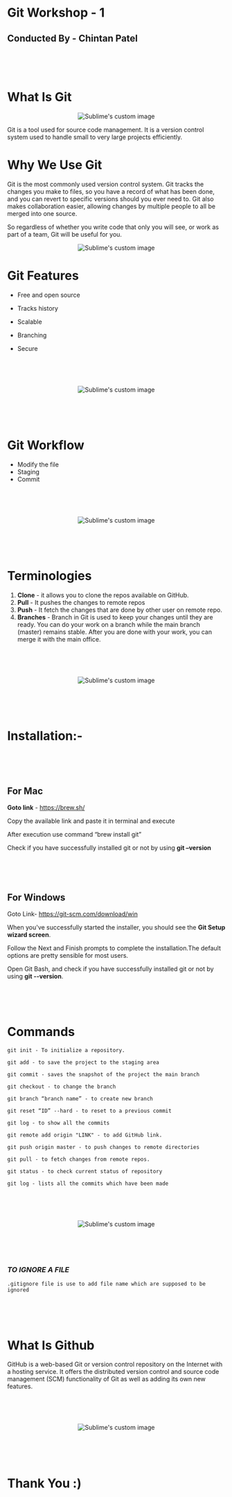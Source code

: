 ﻿# Git Workshop - 1

## Conducted By - Chintan Patel

<div style="height:50px"></div>

# What Is Git

<p align="center">
  <img src="https://encrypted-tbn0.gstatic.com/images?q=tbn:ANd9GcSOTm2MRvUmrliLIcxJKqfnXoCZ-D3I3pYVCQ&usqp=CAU" alt="Sublime's custom image"/>
</p>

Git is a tool used for source code management. It is a version control system used to handle small to very large projects efficiently.

# Why We Use Git

Git is the most commonly used version control system. Git tracks the changes you make to files, so you have a record of what has been done, and you can revert to specific versions should you ever need to. Git also makes collaboration easier, allowing changes by multiple people to all be merged into one source.

So regardless of whether you write code that only you will see, or work as part of a team, Git will be useful for you.

<p align="center">
  <img src="https://www.nobledesktop.com/image/blog/git-branches-merge.png" alt="Sublime's custom image"/>
</p>

# Git Features

- Free and open source

- Tracks history

- Scalable

- Branching

- Secure
<div style="height:50px"></div>

<p align="center">
  <img src="https://res.cloudinary.com/practicaldev/image/fetch/s--LiD1QJP6--/c_imagga_scale,f_auto,fl_progressive,h_900,q_auto,w_1600/https://dev-to-uploads.s3.amazonaws.com/i/ehlef9pp6xym7d80g3np.png" alt="Sublime's custom image"/>
</p>
<div style="height:50px"></div>

# Git Workflow

- Modify the file
- Staging
- Commit
<div style="height:50px"></div>

<p align="center">
  <img src="https://www.pngitem.com/pimgs/m/356-3561396_gitflow-workflow-git-flow-hd-png-download.png" alt="Sublime's custom image"/>
</p>
<div style="height:50px"></div>

# Terminologies

1. **Clone** - it allows you to clone the repos available on GitHub.
2. **Pull** - It pushes the changes to remote repos
3. **Push** - It fetch the changes that are done by other user on remote repo.
4. **Branches** - Branch in Git is used to keep your changes until they are ready. You can do your work on a branch while the main branch (master) remains stable. After you are done with your work, you can merge it with the main office.
<div style="height:50px"></div>

<p align="center">
  <img src="https://www.pngitem.com/pimgs/m/356-3561396_gitflow-workflow-git-flow-hd-png-download.png" alt="Sublime's custom image"/>
</p>

<div style="height:50px"></div>

# Installation:-

<div style="height:50px"></div>

## For Mac

**Goto link** - <https://brew.sh/>

Copy the available link and paste it in terminal and execute

After execution use command “brew install git”

Check if you have successfully installed git or not by using **git –version**

<div style="height:50px"></div>

## For Windows

Goto Link- <https://git-scm.com/download/win>

When you've successfully started the installer, you should see the **Git Setup wizard screen**.

Follow the Next and Finish prompts to complete the installation.The default options are pretty sensible for most users.

Open Git Bash, and check if you have successfully installed git or not by using **git --version**.

<div style="height:50px"></div>

# Commands

    git init - To initialize a repository.

    git add - to save the project to the staging area

    git commit - saves the snapshot of the project the main branch

    git checkout - to change the branch

    git branch “branch name” - to create new branch

    git reset “ID” --hard - to reset to a previous commit

    git log - to show all the commits

    git remote add origin "LINK" - to add GitHub link.

    git push origin master - to push changes to remote directories

    git pull - to fetch changes from remote repos.

    git status - to check current status of repository

    git log - lists all the commits which have been made

<div style="height:50px"></div>

<p align="center">
  <img src="https://res.cloudinary.com/practicaldev/image/fetch/s--ShHSfi-a--/c_imagga_scale,f_auto,fl_progressive,h_900,q_auto,w_1600/https://cl.ly/1N2U2i2Z2C16/Image%25202018-04-11%2520at%252012.47.23%2520PM.png" alt="Sublime's custom image"/>
</p>

<div style="height:50px"></div>

### _TO IGNORE A FILE_

    .gitignore file is use to add file name which are supposed to be ignored

<div style="height:50px;"></div>

# What Is Github

GitHub is a web-based Git or version control repository on the Internet with
a hosting service. It offers the distributed version control and source code
management (SCM) functionality of Git as well as adding its own new features.

<div style="height:50px;"></div>

<p align="center">
  <img src="https://www.teahub.io/photos/full/149-1499935_github-logo.jpg" alt="Sublime's custom image"/>
</p>

<div style="height:50px;"></div>

# Thank You :)
